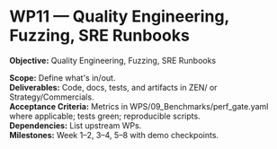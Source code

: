 # WP11 — Quality Engineering, Fuzzing, SRE Runbooks

**Objective:** Quality Engineering, Fuzzing, SRE Runbooks

**Scope:** Define what's in/out.  
**Deliverables:** Code, docs, tests, and artifacts in ZEN/ or Strategy/Commercials.  
**Acceptance Criteria:** Metrics in WPS/09_Benchmarks/perf_gate.yaml where applicable; tests green; reproducible scripts.  
**Dependencies:** List upstream WPs.  
**Milestones:** Week 1–2, 3–4, 5–8 with demo checkpoints.

